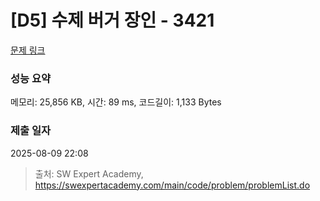 # [D5] 수제 버거 장인 - 3421 

[문제 링크](https://swexpertacademy.com/main/code/problem/problemDetail.do?contestProbId=AWErcQmKy6kDFAXi) 

### 성능 요약

메모리: 25,856 KB, 시간: 89 ms, 코드길이: 1,133 Bytes

### 제출 일자

2025-08-09 22:08



> 출처: SW Expert Academy, https://swexpertacademy.com/main/code/problem/problemList.do